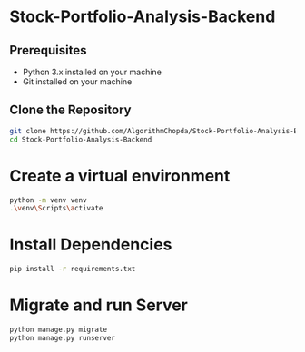 # Stock-Portfolio-Analysis-Backend

## Prerequisites

- Python 3.x installed on your machine
- Git installed on your machine

## Clone the Repository

```bash
git clone https://github.com/AlgorithmChopda/Stock-Portfolio-Analysis-Backend.git
cd Stock-Portfolio-Analysis-Backend
```

# Create a virtual environment
```bash
python -m venv venv
.\venv\Scripts\activate
```

# Install Dependencies
```bash
pip install -r requirements.txt
```

# Migrate and run Server
```bash
python manage.py migrate
python manage.py runserver
```

